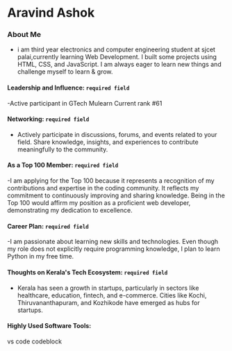 # Aravind Ashok

### About Me

- i am third year electronics and computer engineering student at sjcet palai,currently learning Web Development. I built some projects using HTML, CSS, and JavaScript. I am always eager to learn new things and challenge myself to learn & grow.



#### Leadership and Influence: `required field`

-Active participant in GTech Mulearn Current rank #61

#### Networking: `required field`

- Actively participate in discussions, forums, and events related to your field. Share knowledge, insights, and experiences to contribute meaningfully to the community.

#### As a Top 100 Member: `required field`

-I am applying for the Top 100 because it represents a recognition of my contributions and expertise in the coding community. It reflects my commitment to continuously improving and sharing knowledge. Being in the Top 100 would affirm my position as a proficient web developer, demonstrating my dedication to excellence.

#### Career Plan: `required field`

-I am passionate about learning new skills and technologies. Even though my role does not explicitly require programming knowledge, I plan to learn Python in my free time.

#### Thoughts on Kerala's Tech Ecosystem: `required field`

- Kerala has seen a growth in startups, particularly in sectors like healthcare, education, fintech, and e-commerce. Cities like Kochi, Thiruvananthapuram, and Kozhikode have emerged as hubs for startups.


#### Highly Used Software Tools:

vs code
codeblock

